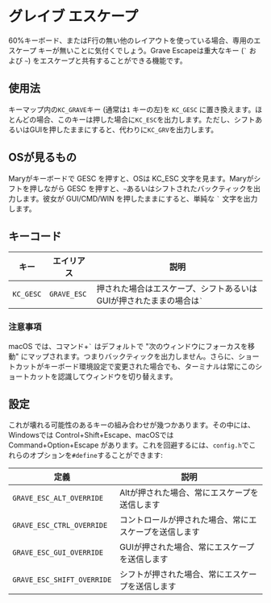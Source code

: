 # グレイブ エスケープ

60%キーボード、またはF行の無い他のレイアウトを使っている場合、専用のエスケープ キーが無いことに気付くでしょう。Grave Escapeは重大なキー (<code>&#96;</code> および `~`) をエスケープと共有することができる機能です。

## 使用法

キーマップ内の`KC_GRAVE`キー (通常は`1` キーの左)を `KC_GESC` に置き換えます。ほとんどの場合、このキーは押した場合に`KC_ESC`を出力します。ただし、シフトあるいはGUIを押したままにすると、代わりに`KC_GRV`を出力します。

## OSが見るもの

Maryがキーボードで GESC を押すと、OSは KC_ESC 文字を見ます。Maryがシフトを押しながら GESC を押すと、`~`あるいはシフトされたバックティックを出力します。彼女が GUI/CMD/WIN を押したままにすると、単純な <code>&#96;</code> 文字を出力します。

## キーコード

| キー | エイリアス | 説明 |
|---------|-----------|------------------------------------------------------------------|
| `KC_GESC` | `GRAVE_ESC` | 押された場合はエスケープ、シフトあるいはGUIが押されたままの場合は<code>&#96;</code> |

### 注意事項

macOS では、コマンド+<code>&#96;</code> はデフォルトで "次のウィンドウにフォーカスを移動" にマップされます。つまりバックティックを出力しません。さらに、ショートカットがキーボード環境設定で変更された場合でも、ターミナルは常にこのショートカットを認識してウィンドウを切り替えます。

## 設定

これが壊れる可能性のあるキーの組み合わせが幾つかあります。その中には、Windowsでは Control+Shift+Escape、macOSでは Command+Option+Escape があります。これを回避するには、`config.h`でこれらのオプションを`#define`することができます:

| 定義 | 説明 |
|--------------------------|-----------------------------------------|
| `GRAVE_ESC_ALT_OVERRIDE` | Altが押された場合、常にエスケープを送信します |
| `GRAVE_ESC_CTRL_OVERRIDE` | コントロールが押された場合、常にエスケープを送信します |
| `GRAVE_ESC_GUI_OVERRIDE` | GUIが押された場合、常にエスケープを送信します |
| `GRAVE_ESC_SHIFT_OVERRIDE` | シフトが押された場合、常にエスケープを送信します |

